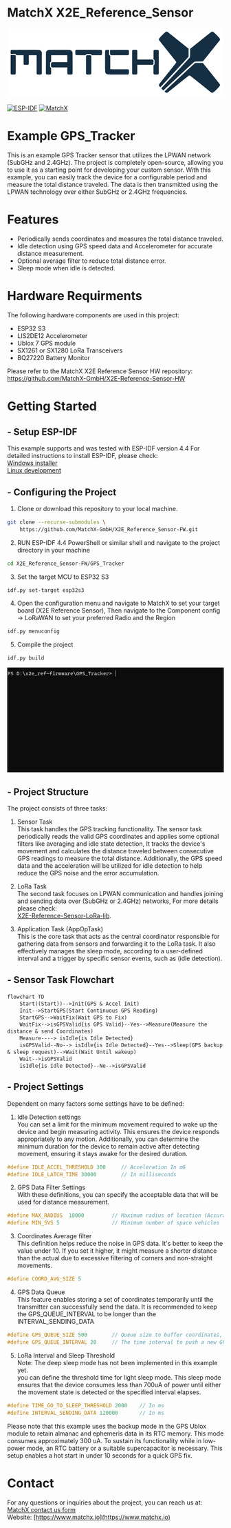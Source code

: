 # MatchX X2E_Reference_Sensor

![MatchX Logo](Doc/matchx_logo.png)

[![ESP-IDF](https://img.shields.io/badge/ESP%20IDF-V4.4.5-green)](https://docs.espressif.com/projects/esp-idf/en/v4.4.5/esp32s3/get-started/index.html) [![MatchX](https://img.shields.io/badge/MatchX-X2E%20Sensor%20V1.1-blue)](https://github.com/MatchX-GmbH/X2E-Reference-Sensor-HW)

# Example GPS_Tracker

This is an example GPS Tracker sensor that utilizes the LPWAN network (SubGHz and 2.4GHz). The project is completely open-source, allowing you to use it as a starting point for developing your custom sensor. With this example, you can easily track the device for a configurable period and measure the total distance traveled. The data is then transmitted using the LPWAN technology over either SubGHz or 2.4GHz frequencies.

# Features

- Periodically sends coordinates and measures the total distance traveled.
- Idle detection using GPS speed data and Accelerometer for accurate distance measurement.
- Optional average filter to reduce total distance error.
- Sleep mode when idle is detected.

# Hardware Requirments

The following hardware components are used in this project:

- ESP32 S3
- LIS2DE12 Accelerometer
- Ublox 7 GPS module
- SX1261 or SX1280 LoRa Transceivers
- BQ27220 Battery Monitor

Please refer to the MatchX X2E Reference Sensor HW repository:\
https://github.com/MatchX-GmbH/X2E-Reference-Sensor-HW

# Getting Started
## - Setup ESP-IDF
This example supports and was tested with ESP-IDF version 4.4
For detailed instructions to install ESP-IDF, please check:\
[Windows installer](https://docs.espressif.com/projects/esp-idf/en/latest/esp32s3/get-started/windows-setup.html) \
[Linux development](https://docs.espressif.com/projects/esp-idf/en/v4.4.5/esp32s3/get-started/linux-setup.html)

## - Configuring the Project

1. Clone or download this repository to your local machine.

```bash
git clone --recurse-submodules \
	https://github.com/MatchX-GmbH/X2E_Reference_Sensor-FW.git
```
2. RUN ESP-IDF 4.4 PowerShell or similar shell and navigate to the project directory in your machine

```bash
cd X2E_Reference_Sensor-FW/GPS_Tracker
```
3. Set the target MCU to ESP32 S3

```bash
idf.py set-target esp32s3
```
4. Open the configuration menu and navigate to MatchX to set your target board (X2E Reference Sensor), Then navigate to the Component config -> LoRaWAN to set your preferred Radio and the Region

```bash
idf.py menuconfig
```

5. Compile the project
   
```bash
idf.py build
```
![IDF_gif](Doc/idf.gif)

## - Project Structure 

The project consists of three tasks:

1. Sensor Task \
This task handles the GPS tracking functionality. The sensor task periodically reads the valid GPS coordinates and applies some optional filters like averaging and idle state detection, It tracks the device's movement and calculates the distance traveled between consecutive GPS readings to measure the total distance. Additionally, the GPS speed data and the acceleration will be utilized for idle detection to help reduce the GPS noise and the error accumulation.

2. LoRa Task \
The second task focuses on LPWAN communication and handles joining and sending data over (SubGHz or 2.4GHz) networks, For more details please check:\
[X2E-Reference-Sensor-LoRa-lib](https://github.com/MatchX-GmbH/X2E-Reference-Sensor-LoRa-lib).

3. Application Task (AppOpTask) \
This is the core task that acts as the central coordinator responsible for gathering data from sensors and forwarding it to the LoRa task. It also effectively manages the sleep mode, according to a user-defined interval and a trigger by specific sensor events, such as (idle detection).

## - Sensor Task Flowchart
```mermaid
flowchart TD
	Start((Start))-->Init(GPS & Accel Init)
	Init-->StartGPS(Start Continuous GPS Reading) 
	StartGPS-->WaitFix(Wait GPS to Fix)
	WaitFix-->isGPSValid{is GPS Valid}--Yes-->Measure(Measure the distance & send Coordinates)
	Measure----> isIdle{is Idle Detected}
	isGPSValid--No--> isIdle{is Idle Detected}--Yes-->Sleep(GPS backup & sleep request)-->Wait(Wait Until wakeup)
	Wait-->isGPSValid
	isIdle{is Idle Detected}--No-->isGPSValid
```

## - Project Settings

Dependent on many factors some settings have to be defined:
1. Idle Detection settings \
You can set a limit for the minimum movement required to wake up the device and begin measuring activity. This ensures the device responds appropriately to any motion.
Additionally, you can determine the minimum duration for the device to remain active after detecting movement, ensuring it stays awake for the desired duration. 
```c
#define IDLE_ACCEL_THRESHOLD 300     // Acceleration In mG
#define IDLE_LATCH_TIME 30000        // In milliseconds
```
2. GPS Data Filter Settings \
With these definitions, you can specify the acceptable data that will be used for distance measurement.
```c
#define MAX_RADIUS  10000         // Maximum radius of location (Accuracy) in millimeters
#define MIN_SVS 5                 // Minimum number of space vehicles
```
3. Coordinates Average filter \
This definition helps reduce the noise in GPS data. It's better to keep the value under 10. If you set it higher, it might measure a shorter distance than the actual due to excessive filtering of corners and non-straight movements.
```c
#define COORD_AVG_SIZE 5
```
4. GPS Data Queue \
This feature enables storing a set of coordinates temporarily until the transmitter can successfully send the data.
It is recommended to keep the GPS_QUEUE_INTERVAL to be longer than the INTERVAL_SENDING_DATA
```c
#define GPS_QUEUE_SIZE 500        // Queue size to buffer coordinates, in case of the connection is lost and you need to keep all data
#define GPS_QUEUE_INTERVAL 20     // The time interval to push a new GPS Coordinates into the queue in seconds
```
5. LoRa Interval and Sleep Threshold \
Note: The deep sleep mode has not been implemented in this example yet. \
you can define the threshold time for light sleep mode. This sleep mode ensures that the device consumes less than 700uA of power until either the movement state is detected or the specified interval elapses.
```c
#define TIME_GO_TO_SLEEP_THRESHOLD 2000    // In ms
#define INTERVAL_SENDING_DATA 120000       // In ms
```
Please note that this example uses the backup mode in the GPS Ublox module to retain almanac and ephemeris data in its RTC memory. This mode consumes approximately 300 uA. To sustain its functionality while in low-power mode, an RTC battery or a suitable supercapacitor is necessary.
This setup enables a hot start in under 10 seconds for a quick GPS fix.

# Contact

For any questions or inquiries about the project, you can reach us at: \
[MatchX contact us form](https://matchx.io/pages/contact-us) \
Website: [https://www.matchx.io](https://www.matchx.io)
